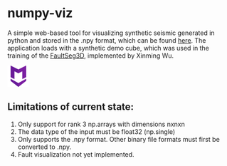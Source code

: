 # numpy-viz

A simple web-based tool for visualizing synthetic seismic generated in python and stored in the .npy format, which can be found [here](https://adelved.github.io/numpy-viz/).
The application loads with a synthetic demo cube, which was used in the training of the [FaultSeg3D](https://github.com/xinwucwp/faultSeg), implemented by Xinming Wu. 

![alt text](https://github.com/adam-p/markdown-here/raw/master/src/common/images/icon48.png "Logo Title Text 1")

## Limitations of current state:
1. Only support for rank 3 np.arrays with dimensions nxnxn
2. The data type of the input must be float32 (np.single) 
3. Only supports the .npy format. Other binary file formats must first be converted to .npy. 
4. Fault visualization not yet implemented. 

